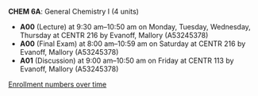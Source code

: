 **CHEM 6A**: General Chemistry I (4 units)

- **A00** (Lecture) at 9:30 am–10:50 am on Monday, Tuesday, Wednesday, Thursday at CENTR 216 by Evanoff, Mallory (A53245378)
- **A00** (Final Exam) at 8:00 am–10:59 am on Saturday at CENTR 216 by Evanoff, Mallory (A53245378)
- **A01** (Discussion) at 9:00 am–10:50 am on Friday at CENTR 113 by Evanoff, Mallory (A53245378)

[Enrollment numbers over time](./CHEM6A.tsv)
